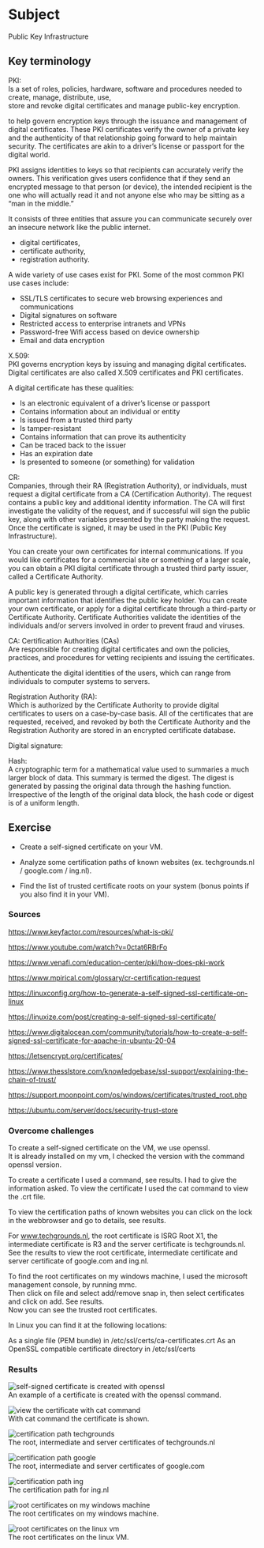 # Subject
Public Key Infrastructure

## Key terminology
PKI:  
Is a set of roles, policies, hardware, software and procedures needed to create, manage, distribute, use,  
store and revoke digital certificates and manage public-key encryption.  

to help govern encryption keys through the issuance and management of digital certificates. These PKI certificates verify the owner of a private key and the authenticity of that relationship going forward to help maintain security. The certificates are akin to a driver’s license or passport for the digital world. 

PKI assigns identities to keys so that recipients can accurately verify the owners. This verification gives users confidence that if they send an encrypted message to that person (or device), the intended recipient is the one who will actually read it and not anyone else who may be sitting as a “man in the middle.” 

It consists of three entities that assure you can communicate securely over an insecure network like the public internet.  
- digital certificates,  
- certificate authority,  
- registration authority.  

A wide variety of use cases exist for PKI. Some of the most common PKI use cases include: 

- SSL/TLS certificates to secure web browsing experiences and communications 
- Digital signatures on software 
- Restricted access to enterprise intranets and VPNs 
- Password-free Wifi access based on device ownership 
- Email and data encryption  

X.509:  
PKI governs encryption keys by issuing and managing digital certificates. Digital certificates are also called X.509 certificates and PKI certificates. 

A digital certificate has these qualities: 

- Is an electronic equivalent of a driver’s license or passport 
- Contains information about an individual or entity 
- Is issued from a trusted third party 
- Is tamper-resistant 
- Contains information that can prove its authenticity 
- Can be traced back to the issuer 
- Has an expiration date 
- Is presented to someone (or something) for validation  

CR:  
Companies, through their RA (Registration Authority), or individuals, must request a digital certificate from a CA (Certification Authority). The request contains a public key and additional identity information. The CA will first investigate the validity of the request, and if successful will sign the public key, along with other variables presented by the party making the request. Once the certificate is signed, it may be used in the PKI (Public Key Infrastructure).  

You can create your own certificates for internal communications. If you would like certificates for a commercial site or something of a larger scale, you can obtain a PKI digital certificate through a trusted third party issuer, called a Certificate Authority.  

A public key is generated through a digital certificate, which carries important information that identifies the public key holder. You can create your own certificate, or apply for a digital certificate through a third-party or Certificate Authority. Certificate Authorities validate the identities of the individuals and/or servers involved in order to prevent fraud and viruses. 

CA:
Certification Authorities (CAs)  
Are responsible for creating digital certificates and own the policies, practices, and procedures for vetting recipients and issuing the certificates.  

Authenticate the digital identities of the users, which can range from individuals to computer systems to servers.  

Registration Authority (RA):  
Which is authorized by the Certificate Authority to provide digital certificates to users on a case-by-case basis. All of the certificates that are requested, received, and revoked by both the Certificate Authority and the Registration Authority are stored in an encrypted certificate database.

Digital signature:  

Hash:  
A cryptographic term for a mathematical value used to summaries a much larger block of data. This summary is termed the digest. The digest is generated by passing the original data through the hashing function. Irrespective of the length of the original data block, the hash code or digest is of a uniform length.


## Exercise  
- Create a self-signed certificate on your VM.  

- Analyze some certification paths of known websites (ex. techgrounds.nl / google.com / ing.nl).  

- Find the list of trusted certificate roots on your system (bonus points if you also find it in your VM).


### Sources
https://www.keyfactor.com/resources/what-is-pki/  

https://www.youtube.com/watch?v=0ctat6RBrFo  

https://www.venafi.com/education-center/pki/how-does-pki-work  

https://www.mpirical.com/glossary/cr-certification-request  

https://linuxconfig.org/how-to-generate-a-self-signed-ssl-certificate-on-linux  

https://linuxize.com/post/creating-a-self-signed-ssl-certificate/  

https://www.digitalocean.com/community/tutorials/how-to-create-a-self-signed-ssl-certificate-for-apache-in-ubuntu-20-04  

https://letsencrypt.org/certificates/  

https://www.thesslstore.com/knowledgebase/ssl-support/explaining-the-chain-of-trust/  

https://support.moonpoint.com/os/windows/certificates/trusted_root.php  

https://ubuntu.com/server/docs/security-trust-store

### Overcome challenges
To create a self-signed certificate on the VM, we use openssl.  
It is already installed on my vm, I checked the version with the command openssl version.  

To create a certificate I used a command, see results.  I had to give the information asked. To view the certificate I used the cat command to view the .crt file.  

To view the certification paths of known websites you can click on the lock in the webbrowser and go to details, see results.  

For www.techgrounds.nl, the root certificate is ISRG Root X1, the intermediate certificate is R3 and the server certificate is techgrounds.nl.  
See the results to view the root certificate, intermediate certificate and server certificate of google.com and ing.nl.  

To find the root certificates on my windows machine, I used the microsoft management console, by running mmc.  
Then click on file and select add/remove snap in, then select certificates and click on add. See results.  
Now you can see the trusted root certificates.  

In Linux you can find it at the following locations:

As a single file (PEM bundle) in /etc/ssl/certs/ca-certificates.crt
As an OpenSSL compatible certificate directory in /etc/ssl/certs

### Results  
![self-signed certificate is created with openssl](https://raw.githubusercontent.com/Techgrounds-Cloud-9/cloud-9-karimtouzani24/main/00_includes/SEC/certificate1.png)  
An example of a certificate is created with the openssl command.  
  
    
![view the certificate with cat command](https://raw.githubusercontent.com/Techgrounds-Cloud-9/cloud-9-karimtouzani24/main/00_includes/SEC/certificate2.png)  
With cat command the certificate is shown.  
  

![certification path techgrounds](https://raw.githubusercontent.com/Techgrounds-Cloud-9/cloud-9-karimtouzani24/main/00_includes/SEC/techgrounds%20cert.png)  
The root, intermediate and server certificates of techgrounds.nl  
  

![certification path google](https://raw.githubusercontent.com/Techgrounds-Cloud-9/cloud-9-karimtouzani24/main/00_includes/SEC/google%20cert.png)  
The root, intermediate and server certificates of google.com  
  

![certification path ing](https://raw.githubusercontent.com/Techgrounds-Cloud-9/cloud-9-karimtouzani24/main/00_includes/SEC/ing%20cert.png)  
The certification path for ing.nl  
  

![root certificates on my windows machine](https://raw.githubusercontent.com/Techgrounds-Cloud-9/cloud-9-karimtouzani24/main/00_includes/SEC/root%20cert%20windows.png)  
The root certificates on my windows machine.  
  

![root certificates on the linux vm](https://raw.githubusercontent.com/Techgrounds-Cloud-9/cloud-9-karimtouzani24/main/00_includes/SEC/root%20cert%20linux.png)  
The root certificates on the linux VM.